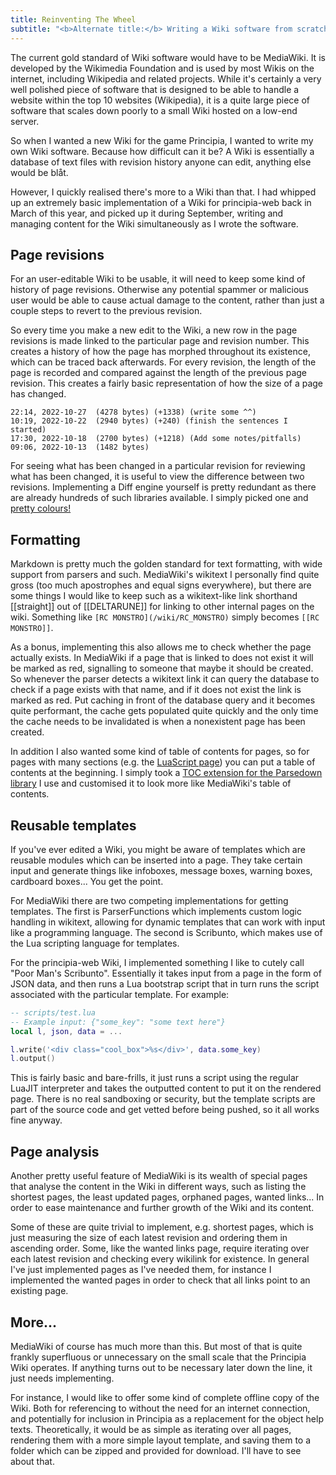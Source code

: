 ```yaml
---
title: Reinventing The Wheel
subtitle: "<b>Alternate title:</b> Writing a Wiki software from scratch"
---
```


The current gold standard of Wiki software would have to be MediaWiki. It is developed by the Wikimedia Foundation and is used by most Wikis on the internet, including Wikipedia and related projects. While it's certainly a very well polished piece of software that is designed to be able to handle a website within the top 10 websites (Wikipedia), it is a quite large piece of software that scales down poorly to a small Wiki hosted on a low-end server.

So when I wanted a new Wiki for the game Principia, I wanted to write my own Wiki software. Because how difficult can it be? A Wiki is essentially a database of text files with revision history anyone can edit, anything else would be blåt.

However, I quickly realised there's more to a Wiki than that. I had whipped up an extremely basic implementation of a Wiki for principia-web back in March of this year, and picked up it during September, writing and managing content for the Wiki simultaneously as I wrote the software.

## Page revisions
For an user-editable Wiki to be usable, it will need to keep some kind of history of page revisions. Otherwise any potential spammer or malicious user would be able to cause actual damage to the content, rather than just a couple steps to revert to the previous revision.

So every time you make a new edit to the Wiki, a new row in the page revisions is made linked to the particular page and revision number. This creates a history of how the page has morphed throughout its existence, which can be traced back afterwards. For every revision, the length of the page is recorded and compared against the length of the previous page revision. This creates a fairly basic representation of how the size of a page has changed.

```
22:14, 2022-10-27  (4278 bytes) (+1338) (write some ^^)
10:19, 2022-10-22  (2940 bytes) (+240) (finish the sentences I started)
17:30, 2022-10-18  (2700 bytes) (+1218) (Add some notes/pitfalls)
09:06, 2022-10-13  (1482 bytes)
```

For seeing what has been changed in a particular revision for reviewing what has been changed, it is useful to view the difference between two revisions. Implementing a Diff engine yourself is pretty redundant as there are already hundreds of such libraries available. I simply picked one and [pretty colours!](https://principia-web.se/wiki/LuaScript?action=diff&prev=1&next=2)

## Formatting
Markdown is pretty much the golden standard for text formatting, with wide support from parsers and such. MediaWiki's wikitext I personally find quite gross (too much apostrophes and equal signs everywhere), but there are some things I would like to keep such as a wikitext-like link shorthand [[straight]] out of [[DELTARUNE]] for linking to other internal pages on the wiki. Something like `[RC MONSTRO](/wiki/RC_MONSTRO)` simply becomes `[[RC MONSTRO]]`.

As a bonus, implementing this also allows me to check whether the page actually exists. In MediaWiki if a page that is linked to does not exist it will be marked as red, signalling to someone that maybe it should be created. So whenever the parser detects a wikitext link it can query the database to check if a page exists with that name, and if it does not exist the link is marked as red. Put caching in front of the database query and it becomes quite performant, the cache gets populated quite quickly and the only time the cache needs to be invalidated is when a nonexistent page has been created.

In addition I also wanted some kind of table of contents for pages, so for pages with many sections (e.g. the [LuaScript page](https://principia-web.se/wiki/LuaScript)) you can put a table of contents at the beginning. I simply took a [TOC extension for the Parsedown library](https://github.com/BenjaminHoegh/parsedownToc) I use and customised it to look more like MediaWiki's table of contents.

## Reusable templates
If you've ever edited a Wiki, you might be aware of templates which are reusable modules which can be inserted into a page. They take certain input and generate things like infoboxes, message boxes, warning boxes, cardboard boxes... You get the point.

For MediaWiki there are two competing implementations for getting templates. The first is ParserFunctions which implements custom logic handling in wikitext, allowing for dynamic templates that can work with input like a programming language. The second is Scribunto, which makes use of the Lua scripting language for templates.

For the principia-web Wiki, I implemented something I like to cutely call "Poor Man's Scribunto". Essentially it takes input from a page in the form of JSON data, and then runs a Lua bootstrap script that in turn runs the script associated with the particular template. For example:

```lua
-- scripts/test.lua
-- Example input: {"some_key": "some text here"}
local l, json, data = ...

l.write('<div class="cool_box">%s</div>', data.some_key)
l.output()
```

This is fairly basic and bare-frills, it just runs a script using the regular LuaJIT interpreter and takes the outputted content to put it on the rendered page. There is no real sandboxing or security, but the template scripts are part of the source code and get vetted before being pushed, so it all works fine anyway.

## Page analysis
Another pretty useful feature of MediaWiki is its wealth of special pages that analyse the content in the Wiki in different ways, such as listing the shortest pages, the least updated pages, orphaned pages, wanted links... In order to ease maintenance and further growth of the Wiki and its content.

Some of these are quite trivial to implement, e.g. shortest pages, which is just measuring the size of each latest revision and ordering them in ascending order. Some, like the wanted links page, require iterating over each latest revision and checking every wikilink for existence. In general I've just implemented pages as I've needed them, for instance I implemented the wanted pages in order to check that all links point to an existing page.

## More...
MediaWiki of course has much more than this. But most of that is quite frankly superfluous or unnecessary on the small scale that the Principia Wiki operates. If anything turns out to be necessary later down the line, it just needs implementing.

For instance, I would like to offer some kind of complete offline copy of the Wiki. Both for referencing to without the need for an internet connection, and potentially for inclusion in Principia as a replacement for the object help texts. Theoretically, it would be as simple as iterating over all pages, rendering them with a more simple layout template, and saving them to a folder which can be zipped and provided for download. I'll have to see about that.
